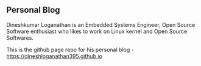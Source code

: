 ## Personal Blog

Dineshkumar Loganathan is an Embedded Systems Engineer, Open Source Software enthusiast who likes to work on Linux kernel and Open Source Softwares.

This is the github page repo for his personal blog - https://dineshloganathan395.github.io

